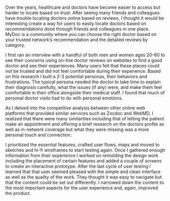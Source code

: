 Over the years, healthcare and doctors have become easier to access but harder to locate based on trust. After seeing many friends and colleagues have trouble locating doctors online based on reviews, I thought it would be interesting create a way for users to easily locate doctors based on recommendations done through friends and colleagues in one place. MyDoc is a community where you can choose the right doctor based on your trusted network’s recommendation and the detailed reviews by category.

I first ran an interview with a handful of both men and women ages 20-60 to see their concerns using on-line doctor reviews on websites to find a good doctor and see their experiences. Many users felt that these places could not be trusted and did not feel comfortable during their experience. Based on this research I built a 2-3 potential personas, their behaviors and frustrations. The typical persona needed the doctor to take time to explain their diagnosis carefully, what the issues (if any) were, and make them feel comfortable in their office alongside their medical staff. I found that much of personal doctor visits had to do with personal emotions. 

As I delved into the competitive analysis between other online web platforms that provided similar services such as Zocdoc and WebMD, I realized that there were many similarities including that of letting the patient make an appointment and offering a brief research on the doctors profile as well as in-network coverage but what they were missing was a more personal touch and connection. 

I prioritized the essential features, crafted user flows, maps and moved to sketches and hi-fi wireframes to start testing again. Once I gathered enough information from their experience I worked on remolding the design work including the placement of certain features and added a couple of screens to create an interactive prototype. After the last cycle of user testing I learned that that user seemed pleased with the simple and clean interface as well as the quality of the work. They thought it was easy to navigate but that the content could be set out differently. I narrowed down the content to the most important aspects for the user experience and, again, improved the product. 


